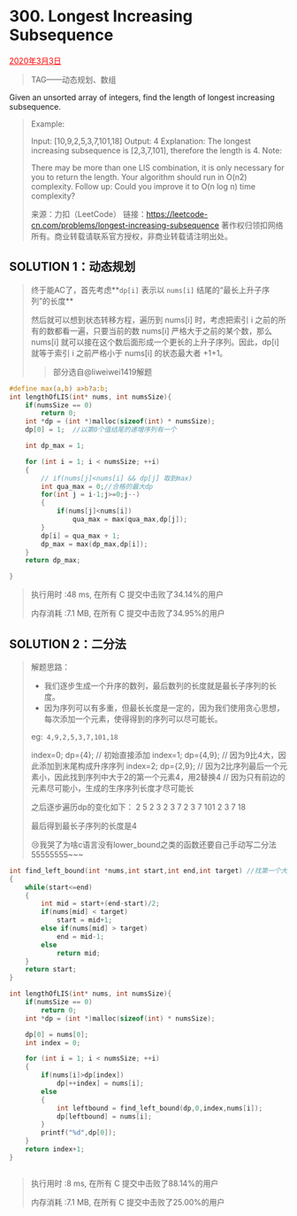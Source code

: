 # 300. Longest Increasing Subsequence

<font color = #FF0000><u>2020年3月3日</u></font>

> TAG——动态规划、数组

Given an unsorted array of integers, find the length of longest increasing subsequence.



> Example:
>
> Input: [10,9,2,5,3,7,101,18]
> Output: 4 
> Explanation: The longest increasing subsequence is [2,3,7,101], therefore the length is 4. 
> Note:
>
> There may be more than one LIS combination, it is only necessary for you to return the length.
> Your algorithm should run in O(n2) complexity.
> Follow up: Could you improve it to O(n log n) time complexity?
>
> 
>
> 来源：力扣（LeetCode）
> 链接：https://leetcode-cn.com/problems/longest-increasing-subsequence
> 著作权归领扣网络所有。商业转载请联系官方授权，非商业转载请注明出处。

## SOLUTION  1：动态规划

> 终于能AC了，首先考虑**`dp[i]` 表示以 `nums[i]` 结尾的“最长上升子序列”的长度**
>
> 然后就可以想到状态转移方程，遍历到 nums[i] 时，考虑把索引 i 之前的所有的数都看一遍，只要当前的数 nums[i] 严格大于之前的某个数，那么 nums[i] 就可以接在这个数后面形成一个更长的上升子序列。因此，dp[i] 就等于索引 i 之前严格小于 nums[i] 的状态最大者 +1+1。
>
> > 部分选自@liweiwei1419解题

```c
#define max(a,b) a>b?a:b;
int lengthOfLIS(int* nums, int numsSize){
    if(numsSize == 0)
        return 0;
	int *dp = (int *)malloc(sizeof(int) * numsSize);
	dp[0] = 1;	//以第0个值结尾的递增序列有一个

	int dp_max = 1;

	for (int i = 1; i < numsSize; ++i)
	{
		// if(nums[j]<nums[i] && dp[j] 取到max)
		int qua_max = 0;//合格的最大dp
		for(int j = i-1;j>=0;j--)
		{
			if(nums[j]<nums[i])
				qua_max = max(qua_max,dp[j]);
		}
		dp[i] = qua_max + 1;
		dp_max = max(dp_max,dp[i]);
	}
	return dp_max;

}
```

> 执行用时 :48 ms, 在所有 C 提交中击败了34.14%的用户
>
> 内存消耗 :7.1 MB, 在所有 C 提交中击败了34.95%的用户

## SOLUTION  2：二分法

> 解题思路：
>
> - 我们逐步生成一个升序的数列，最后数列的长度就是最长子序列的长度。
> - 因为序列可以有多重，但最长长度是一定的，因为我们使用贪心思想，每次添加一个元素，使得得到的序列可以尽可能长。
>
> eg:` 4,9,2,5,3,7,101,18`
>
> index=0;
> dp={4};   // 初始直接添加
> index=1;
> dp={4,9};  // 因为9比4大，因此添加到末尾构成升序序列
> index=2;
> dp={2,9};  // 因为2比序列最后一个元素小，因此找到序列中大于2的第一个元素4，用2替换4
>            // 因为只有前边的元素尽可能小，生成的生序序列长度才尽可能长
>
> 之后逐步遍历dp的变化如下：
> 2 5
> 2 3
> 2 3 7
> 2 3 7 101
> 2 3 7 18
>
> 最后得到最长子序列的长度是4
>
> :cry:我哭了为啥c语言没有lower_bound之类的函数还要自己手动写二分法55555555~~~

```c
int find_left_bound(int *nums,int start,int end,int target)	//找第一个大于target的元素的位置
{
	while(start<=end)
	{
		int mid = start+(end-start)/2;
		if(nums[mid] < target)
			start = mid+1;
		else if(nums[mid] > target)
			end = mid-1;
		else
			return mid;
	}	
	return start;
}

int lengthOfLIS(int* nums, int numsSize){
    if(numsSize == 0)
        return 0;
	int *dp = (int *)malloc(sizeof(int) * numsSize);

	dp[0] = nums[0];
	int index = 0;

	for (int i = 1; i < numsSize; ++i)
	{
		if(nums[i]>dp[index])
			dp[++index] = nums[i];
		else
		{
			int leftbound = find_left_bound(dp,0,index,nums[i]);
			dp[leftbound] = nums[i];
		}
        printf("%d",dp[0]);
	}
	return index+1;
}



```

> 执行用时 :8 ms, 在所有 C 提交中击败了88.14%的用户
>
> 内存消耗 :7.1 MB, 在所有 C 提交中击败了25.00%的用户